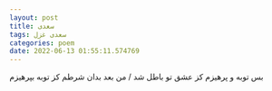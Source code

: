 ```yaml
---
layout: post
title: سعدی
tags: سعدی غزل
categories: poem
date: 2022-06-13 01:55:11.574769
---
```


بس توبه و پرهیزم کز عشق تو باطل شد / من بعد بدان شرطم کز توبه بپرهیزم